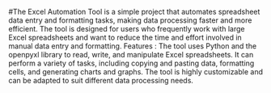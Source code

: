 #The Excel Automation Tool is a simple project that automates spreadsheet data entry and formatting tasks, making data processing faster and more efficient. The tool is designed for users who frequently work with large Excel spreadsheets and want to reduce the time and effort involved in manual data entry and formatting.
Features : The tool uses Python and the openpyxl library to read, write, and manipulate Excel spreadsheets. It can perform a variety of tasks, including copying and pasting data, formatting cells, and generating charts and graphs. The tool is highly customizable and can be adapted to suit different data processing needs.
